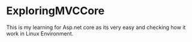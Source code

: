 # ExploringMVCCore
This is my learning for Asp.net core as its very easy and checking how it work in Linux Environment.
